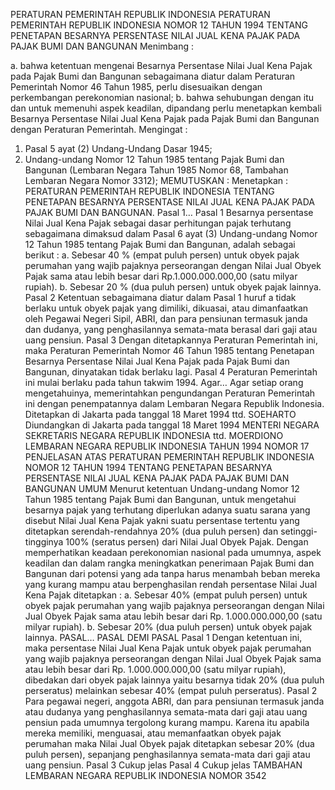 PERATURAN PEMERINTAH REPUBLIK INDONESIA PERATURAN PEMERINTAH REPUBLIK INDONESIA NOMOR 12 TAHUN 1994 TENTANG PENETAPAN BESARNYA PERSENTASE NILAI JUAL KENA PAJAK PADA PAJAK BUMI DAN BANGUNAN
Menimbang :

a. bahwa ketentuan mengenai Besarnya Persentase Nilai Jual Kena Pajak pada Pajak Bumi dan Bangunan sebagaimana diatur dalam Peraturan Pemerintah Nomor 46 Tahun 1985, perlu disesuaikan dengan perkembangan perekonomian nasional;
b. bahwa sehubungan dengan itu dan untuk memenuhi aspek keadilan, dipandang perlu menetapkan kembali Besarnya Persentase Nilai Jual Kena Pajak pada Pajak Bumi dan Bangunan dengan Peraturan Pemerintah.
Mengingat :

1. Pasal 5 ayat (2) Undang-Undang Dasar 1945;
2. Undang-undang Nomor 12 Tahun 1985 tentang Pajak Bumi dan Bangunan (Lembaran Negara Tahun 1985 Nomor 68, Tambahan Lembaran Negara Nomor 3312);
MEMUTUSKAN :
 Menetapkan : PERATURAN PEMERINTAH REPUBLIK INDONESIA TENTANG PENETAPAN BESARNYA PERSENTASE NILAI JUAL KENA PAJAK PADA PAJAK BUMI DAN BANGUNAN. Pasal 1…
Pasal 1
Besarnya persentase Nilai Jual Kena Pajak sebagai dasar perhitungan pajak terhutang sebagaimana dimaksud dalam Pasal 6 ayat (3) Undang-undang Nomor 12 Tahun 1985 tentang Pajak Bumi dan Bangunan, adalah sebagai berikut :
a. Sebesar 40 % (empat puluh persen) untuk obyek pajak perumahan yang wajib pajaknya perseorangan dengan Nilai Jual Obyek Pajak sama atau lebih besar dari Rp.1.000.000.000,00 (satu milyar rupiah).
b. Sebesar 20 % (dua puluh persen) untuk obyek pajak lainnya.
Pasal 2
Ketentuan sebagaimana diatur dalam Pasal 1 huruf a tidak berlaku untuk obyek pajak yang dimiliki, dikuasai, atau dimanfaatkan oleh Pegawai Negeri Sipil, ABRI, dan para pensiunan termasuk janda dan dudanya, yang penghasilannya semata-mata berasal dari gaji atau uang pensiun.
Pasal 3
Dengan ditetapkannya Peraturan Pemerintah ini, maka Peraturan Pemerintah Nomor 46 Tahun 1985 tentang Penetapan Besarnya Persentase Nilai Jual Kena Pajak pada Pajak Bumi dan Bangunan, dinyatakan tidak berlaku lagi.
Pasal 4
Peraturan Pemerintah ini mulai berlaku pada tahun takwim 1994. Agar…
Agar setiap orang mengetahuinya, memerintahkan pengundangan Peraturan Pemerintah ini dengan penempatannya dalam Lembaran Negara Republik Indonesia. Ditetapkan di Jakarta pada tanggal 18 Maret 1994 ttd. SOEHARTO Diundangkan di Jakarta pada tanggal 18 Maret 1994 MENTERI NEGARA SEKRETARIS NEGARA REPUBLIK INDONESIA ttd. MOERDIONO LEMBARAN NEGARA REPUBLIK INDONESIA TAHUN 1994 NOMOR 17 PENJELASAN ATAS PERATURAN PEMERINTAH REPUBLIK INDONESIA NOMOR 12 TAHUN 1994 TENTANG PENETAPAN BESARNYA PERSENTASE NILAI JUAL KENA PAJAK PADA PAJAK BUMI DAN BANGUNAN UMUM Menurut ketentuan Undang-undang Nomor 12 Tahun 1985 tentang Pajak Bumi dan Bangunan, untuk mengetahui besarnya pajak yang terhutang diperlukan adanya suatu sarana yang disebut Nilai Jual Kena Pajak yakni suatu persentase tertentu yang ditetapkan serendah-rendahnya 20% (dua puluh persen) dan setinggi-tingginya 100% (seratus persen) dari Nilai Jual Obyek Pajak. Dengan memperhatikan keadaan perekonomian nasional pada umumnya, aspek keadilan dan dalam rangka meningkatkan penerimaan Pajak Bumi dan Bangunan dari potensi yang ada tanpa harus menambah beban mereka yang kurang mampu atau berpenghasilan rendah persentase Nilai Jual Kena Pajak ditetapkan :
a. Sebesar 40% (empat puluh persen) untuk obyek pajak perumahan yang wajib pajaknya perseorangan dengan Nilai Jual Obyek Pajak sama atau lebih besar dari Rp. 1.000.000.000,00 (satu milyar rupiah).
b. Sebesar 20% (dua puluh persen) untuk obyek pajak lainnya. PASAL… PASAL DEMI PASAL
Pasal 1
Dengan ketentuan ini, maka persentase Nilai Jual Kena Pajak untuk obyek pajak perumahan yang wajib pajaknya perseorangan dengan Nilai Jual Obyek Pajak sama atau lebih besar dari Rp. 1.000.000.000,00 (satu milyar rupiah), dibedakan dari obyek pajak lainnya yaitu besarnya tidak 20% (dua puluh perseratus) melainkan sebesar 40% (empat puluh perseratus).
Pasal 2
Para pegawai negeri, anggota ABRI, dan para pensiunan termasuk janda atau dudanya yang penghasilannya semata-mata dari gaji atau uang pensiun pada umumnya tergolong kurang mampu. Karena itu apabila mereka memiliki, menguasai, atau memanfaatkan obyek pajak perumahan maka Nilai Jual Obyek pajak ditetapkan sebesar 20% (dua puluh persen), sepanjang penghasilannya semata-mata dari gaji atau uang pensiun.
Pasal 3
Cukup jelas
Pasal 4
Cukup jelas TAMBAHAN LEMBARAN NEGARA REPUBLIK INDONESIA NOMOR 3542